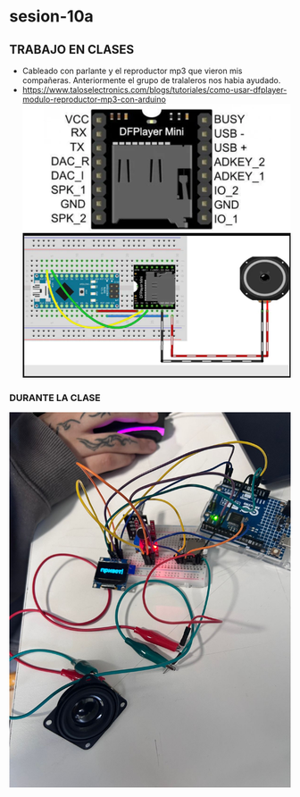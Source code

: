 # sesion-10a
## TRABAJO EN CLASES
- Cableado con parlante y el reproductor mp3 que vieron mis compañeras. Anteriormente el grupo de tralaleros nos habia ayudado.
- https://www.taloselectronics.com/blogs/tutoriales/como-usar-dfplayer-modulo-reproductor-mp3-con-arduino
![Cableado](./imagenes/cableado1.png)
![Cableado2](./imagenes/Cableado2.png)

### DURANTE LA CLASE

![Clase](./imagenes/algunos-cableados.jpg)
